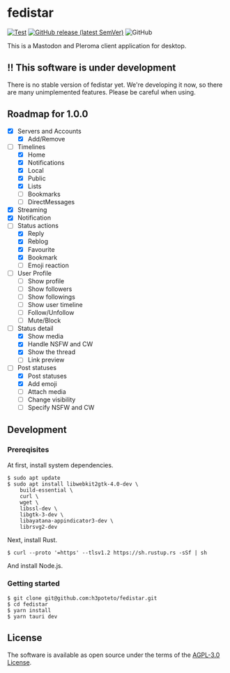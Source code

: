 # fedistar
[![Test](https://github.com/h3poteto/fedistar/actions/workflows/test.yml/badge.svg)](https://github.com/h3poteto/fedistar/actions/workflows/test.yml)
[![GitHub release (latest SemVer)](https://img.shields.io/github/v/release/h3poteto/fedistar)](https://github.com/h3poteto/fedistar/releases)
![GitHub](https://img.shields.io/github/license/h3poteto/fedistar)

This is a Mastodon and Pleroma client application for desktop.

## !! This software is under development
There is no stable version of fedistar yet. We're developing it now, so there are many unimplemented features.
Please be careful when using.

## Roadmap for 1.0.0
- [x] Servers and Accounts
    - [x] Add/Remove
- [ ] Timelines
    - [x] Home
    - [x] Notifications
    - [x] Local
    - [x] Public
    - [x] Lists
    - [ ] Bookmarks
    - [ ] DirectMessages
- [x] Streaming
- [x] Notification
- [ ] Status actions
    - [x] Reply
    - [x] Reblog
    - [x] Favourite
    - [x] Bookmark
    - [ ] Emoji reaction
- [ ] User Profile
    - [ ] Show profile
    - [ ] Show followers
    - [ ] Show followings
    - [ ] Show user timeline
    - [ ] Follow/Unfollow
    - [ ] Mute/Block
- [ ] Status detail
    - [x] Show media
    - [x] Handle NSFW and CW
    - [x] Show the thread
    - [ ] Link preview
- [ ] Post statuses
    - [x] Post statuses
    - [x] Add emoji
    - [ ] Attach media
    - [ ] Change visibility
    - [ ] Specify NSFW and CW

## Development
### Prereqisites
At first, install system dependencies.

```
$ sudo apt update
$ sudo apt install libwebkit2gtk-4.0-dev \
    build-essential \
    curl \
    wget \
    libssl-dev \
    libgtk-3-dev \
    libayatana-appindicator3-dev \
    librsvg2-dev
```

Next, install Rust.

```
$ curl --proto '=https' --tlsv1.2 https://sh.rustup.rs -sSf | sh
```

And install Node.js.

### Getting started

```
$ git clone git@github.com:h3poteto/fedistar.git
$ cd fedistar
$ yarn install
$ yarn tauri dev
```

## License
The software is available as open source under the terms of the [AGPL-3.0 License](https://www.gnu.org/licenses/agpl-3.0.en.html).

